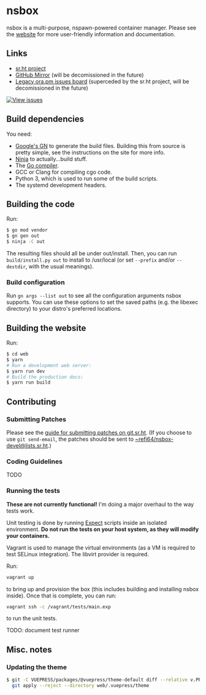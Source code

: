 # nsbox

nsbox is a multi-purpose, nspawn-powered container manager. Please see the
[website](https://nsbox.dev) for more user-friendly information and documentation.

## Links

- [sr.ht project](https://sr.ht/~refi64/nsbox/)
- [GitHub Mirror](https://github.com/refi64/nsbox/) (will be decomissioned in the future)
- [Legacy ora.pm issues board](https://ora.pm/project/211667/kanban) (superceded by the
  sr.ht project, will be decomissioned in the future)

[![View issues](https://img.shields.io/badge/issues-here-yellow)](https://ora.pm/project/211667/kanban)

## Build dependencies

You need:

- [Google's GN](https://gn.googlesource.com/gn) to generate the build files. Building this
  from source is pretty simple, see the instructions on the site for more info.
- [Ninja](https://ninja-build.org/) to actually...build stuff.
- The [Go compiler](http://golang.org).
- GCC or Clang for compiling cgo code.
- Python 3, which is used to run some of the build scripts.
- The systemd development headers.

## Building the code

Run:

```bash
$ go mod vendor
$ gn gen out
$ ninja -C out
```

The resulting files should all be under out/install. Then, you can run
`build/install.py out` to install to /usr/local (or set `--prefix` and/or `--destdir`, with the
usual meanings).

### Build configuration

Run `gn args --list out` to see all the configuration arguments nsbox supports. You can use
these options to set the saved paths (e.g. the libexec directory) to your distro's preferred
locations.

## Building the website

Run:

```bash
$ cd web
$ yarn
# Run a development web server:
$ yarn run dev
# Build the production docs:
$ yarn run build
```

## Contributing

### Submitting Patches

Please see the [guide for submitting patches on
git.sr.ht](https://man.sr.ht/git.sr.ht/#sending-patches-upstream). (If you choose to use
`git send-email`, the patches should be sent to
[~refi64/nsbox-devel@lists.sr.ht](https://lists.sr.ht/~refi64/nsbox-devel).)

### Coding Guidelines

TODO

### Running the tests

**These are not currently functional!** I'm doing a major overhaul to the way tests work.

Unit testing is done by running [Expect](https://www.tcl.tk/man/expect5.31/expect.1.html) scripts inside
an isolated environment. **Do not run the tests on your host system, as they will modify your containers.**

Vagrant is used to manage the virtual environments (as a VM is required to test SELinux integration).
The libvirt provider is required.

Run:

```bash
vagrant up
```

to bring up and provision the box (this includes building and installing nsbox inside). Once that is complete,
you can run:

```bash
vagrant ssh -c /vagrant/tests/main.exp
```

to run the unit tests.

TODO: document test runner

## Misc. notes

### Updating the theme

```bash
$ git -C VUEPRESS/packages/@vuepress/theme-default diff --relative v.PREV ':(exclude)__tests__' |\
  git apply --reject --directory web/.vuepress/theme
```
